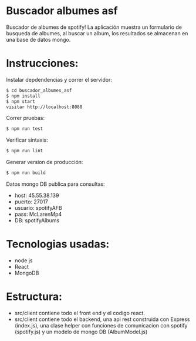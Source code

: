 # Buscador albumes asf
Buscador de albumes de spotify!
La aplicación muestra un formulario de busqueda de albumes, al buscar un album, los resultados se almacenan en una base de datos mongo.
# Instrucciones:
Instalar depdendencias y correr el servidor:
```sh
$ cd buscador_albumes_asf
$ npm install
$ npm start
visitar http://localhost:8080
```
Correr pruebas:
```sh
$ npm run test
```
Verificar sintaxis:
```sh
$ npm run lint
```
Generar version de producción:
```sh
$ npm run build
```

Datos mongo DB publica para consultas:
  - host: 45.55.38.139
  - puerto: 27017
  - usuario: spotifyAFB
  - pass: McLarenMp4
  - DB: spotifyAlbums


# Tecnologias usadas:
  - node js
  - React
  - MongoDB
# Estructura:
 - src/client contiene todo el front end y el codigo react.
 - src/client contiene todo el backend, una api rest construida con Express (index.js), una clase helper con funciones de comunicacion con spotify (spotify.js) y un modelo de mongo DB (AlbumModel.js)
